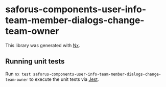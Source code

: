 # saforus-components-user-info-team-member-dialogs-change-team-owner

This library was generated with [Nx](https://nx.dev).

## Running unit tests

Run `nx test saforus-components-user-info-team-member-dialogs-change-team-owner` to execute the unit tests via [Jest](https://jestjs.io).
